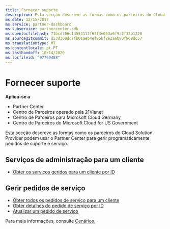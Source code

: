 ```yaml
---
title: Fornecer suporte
description: Esta secção descreve as formas como os parceiros do Cloud Solution Provider podem usar o Centro de Parceiros para gerir programaticamente pedidos de suporte e serviço.
ms.date: 12/15/2017
ms.service: partner-dashboard
ms.subservice: partnercenter-sdk
ms.openlocfilehash: 71bcd766c14554112f63f4e063a6f9a2f35b1228
ms.sourcegitcommit: d53d300dc7fb01aeb4ef85bf2e3a6b80f868dc57
ms.translationtype: MT
ms.contentlocale: pt-PT
ms.lasthandoff: 10/14/2020
ms.locfileid: "97769488"
---
```

# <a name="provide-support"></a>Fornecer suporte

**Aplica-se a**

- Partner Center
- Centro de Parceiros operado pela 21Vianet
- Centro de Parceiros para Microsoft Cloud Germany
- Centro de Parceiros do Microsoft Cloud for US Government

Esta secção descreve as formas como os parceiros do Cloud Solution Provider podem usar o Partner Center para gerir programaticamente pedidos de suporte e serviço.

## <a name="admin-services-for-a-customer"></a>Serviços de administração para um cliente

- [Obter os serviços geridos para um cliente por ID](get-the-managed-services-for-a-customer-by-id.md)

## <a name="manage-service-requests"></a>Gerir pedidos de serviço

- [Obter todos os pedidos de serviço para um cliente](get-all-service-requests-for-a-customer.md)
- [Obter detalhes do pedido de serviço por ID](get-service-request-details-by-id.md)
- [Atualizar um pedido de serviço](update-a-service-request.md)

Para mais informações, consulte [Cenários.](scenarios.md)
